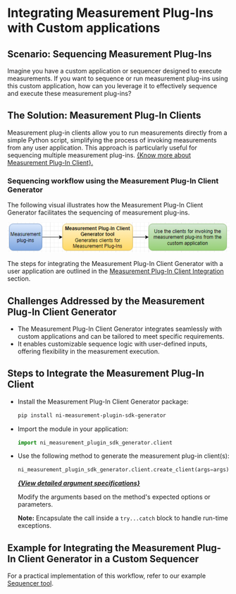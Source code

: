 # Integrating Measurement Plug-Ins with Custom applications

## Scenario: Sequencing Measurement Plug-Ins

Imagine you have a custom application or sequencer designed to execute measurements. If you want to sequence or run measurement plug-ins using this custom application, how can you leverage it to effectively sequence and execute these measurement plug-ins?

## The Solution: Measurement Plug-In Clients

Measurement plug-in clients allow you to run measurements directly from a simple Python script, simplifying the process of invoking measurements from any user application. This approach is particularly useful for sequencing multiple measurement plug-ins. [{Know more about Measurement Plug-In Client}.]({link_to_measurement_plugin_client})

### Sequencing workflow using the Measurement Plug-In Client Generator

The following visual illustrates how the Measurement Plug-In Client Generator facilitates the sequencing of measurement plug-ins.

![Measurement-clients-workflow](/docs/images/measurement-clients-workflow.PNG)

The steps for integrating the Measurement Plug-In Client Generator with a user application are outlined in the [Measurement Plug-In Client Integration](#steps-to-integrate-the-measurement-plug-in-client) section.

## Challenges Addressed by the Measurement Plug-In Client Generator

- The Measurement Plug-In Client Generator integrates seamlessly with custom applications and can be tailored to meet specific requirements.
- It enables customizable sequence logic with user-defined inputs, offering flexibility in the measurement execution.

## Steps to Integrate the Measurement Plug-In Client

- Install the Measurement Plug-In Client Generator package:

  ```bash
  pip install ni-measurement-plugin-sdk-generator
  ```

- Import the module in your application:

  ```python
  import ni_measurement_plugin_sdk_generator.client
  ```

- Use the following method to generate the measurement plug-in client(s):

  ```python
  ni_measurement_plugin_sdk_generator.client.create_client(args=args)
  ```

    ***[{View detailed argument specifications}](link_for_argument_details_in_client_generator)***

    Modify the arguments based on the method's expected options or parameters.

  **Note:** Encapsulate the call inside a `try...catch` block to handle run-time exceptions.

## Example for Integrating the Measurement Plug-In Client Generator in a Custom Sequencer

For a practical implementation of this workflow, refer to our example [Sequencer tool](/README.md).
